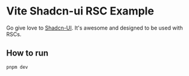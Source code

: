 # Vite Shadcn-ui RSC Example

Go give love to [Shadcn-UI](https://ui.shadcn.com/). It's awesome and designed to be used with RSCs.

## How to run

```bash
pnpm dev
```